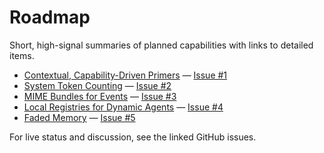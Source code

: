 # Roadmap

Short, high-signal summaries of planned capabilities with links to detailed items.

- [Contextual, Capability-Driven Primers](primers.md) — [Issue #1](https://github.com/ashenfad/agex/issues/1)
- [System Token Counting](token_counting.md) — [Issue #2](https://github.com/ashenfad/agex/issues/2)
- [MIME Bundles for Events](mime_bundles.md) — [Issue #3](https://github.com/ashenfad/agex/issues/3)
- [Local Registries for Dynamic Agents](local_registries.md) — [Issue #4](https://github.com/ashenfad/agex/issues/4)
- [Faded Memory](faded_memory.md) — [Issue #5](https://github.com/ashenfad/agex/issues/5)

For live status and discussion, see the linked GitHub issues.

